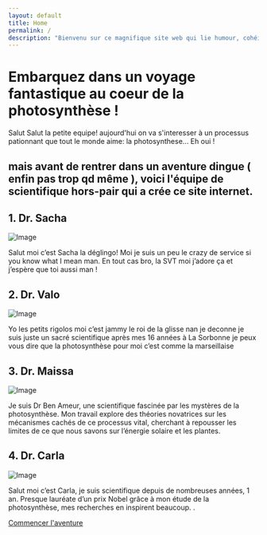 ```yaml
---
layout: default
title: Home
permalink: /
description: "Bienvenu sur ce magnifique site web qui lie humour, cohéion de groupe et recherche scientique pour expliquer le phénomène de photosynthèse. Ce projet est fait dans le cadre d'une activité D'ES scientifique. Lycée: Saint-Michel de Picpus. Cour: ES SVT. Proffeseure: Mme.Buttay "
---
```


# Embarquez dans un voyage fantastique au coeur de la photosynthèse ! 

Salut Salut la petite equipe!
aujourd'hui on va s'interesser à un processus pationnant que tout le monde aime: la photosynthese... Eh oui ! 

## mais avant de rentrer dans un aventure dingue ( enfin pas trop qd même ), voici l'équipe de scientifique hors-pair qui a crée ce site internet. 


## 1. Dr. Sacha
<div class="container">
  <img src="/laphotosyntheseSVT/sacha.jpeg" alt="Image" class="left-image">
  <p class="right-text">Salut moi c’est Sacha la déglingo! Moi je suis un peu le crazy de service si you know what I mean man. En tout cas bro, la SVT moi j’adore ça et j’espère que toi aussi man !</p>
</div>

## 2. Dr. Valo
<div class="container">
  <img src="/laphotosyntheseSVT/valentine.jpeg" alt="Image" class="left-image">
  <p class="right-text">Yo les petits rigolos moi c’est  jammy le roi de la glisse nan je deconne je suis juste un sacré scientifique après mes 16 années à La Sorbonne je peux vous dire que la photosynthèse pour moi  c’est comme la marseillaise</p>
</div> <!-- Cette <div> était manquante -->

## 3. Dr. Maissa
<div class="container">
  <img src="/la-photosynthese/maissa.jpeg" alt="Image" class="left-image">
  <p class="right-text">Je suis Dr Ben Ameur, une scientifique fascinée par les mystères de la photosynthèse. Mon travail explore des théories novatrices sur les mécanismes cachés de ce processus vital, cherchant à repousser les limites de ce que nous savons sur l’énergie solaire et les plantes.</p>
</div>

## 4. Dr. Carla 
<div class="container">
  <img src="/laphotosyntheseSVT/carla.jpg" alt="Image" class="left-image">
  <p class="right-text">Salut moi c’est Carla, je suis scientifique depuis de nombreuses années, 1 an. Presque lauréate d’un prix Nobel grâce à mon étude de la photosynthèse, mes recherches en inspirent beaucoup. .</p>
</div> <!-- Cette <div> était aussi manquante -->

<a href="/laphotosyntheseSVT/page1/" class="btn">Commencer l'aventure</a>